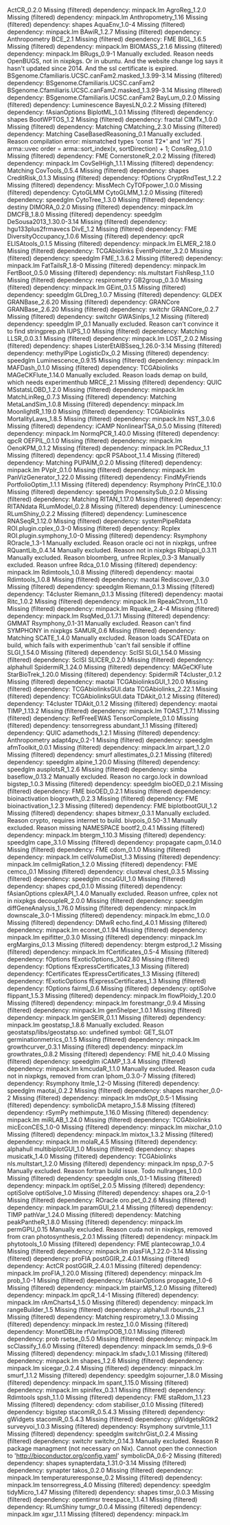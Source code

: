 ActCR_0.2.0	Missing (filtered) dependency: minpack.lm
AgroReg_1.2.0	Missing (filtered) dependency: minpack.lm
Anthropometry_1.16	Missing (filtered) dependency: shapes
AquaEnv_1.0-4	Missing (filtered) dependency: minpack.lm
BAwiR_1.2.7	Missing (filtered) dependency: Anthropometry
BCE_2.1	Missing (filtered) dependency: FME
BIGL_1.6.5	Missing (filtered) dependency: minpack.lm
BIOMASS_2.1.6	Missing (filtered) dependency: minpack.lm
BRugs_0.9-1	Manually excluded. Reason needs OpenBUGS, not in nixpkgs. Or in ubuntu. And the website change log says it hasn't updated since 2014. And the ssl certificate is expired.
BSgenome.Cfamiliaris.UCSC.canFam2.masked_1.3.99-3.14	Missing (filtered) dependency: BSgenome.Cfamiliaris.UCSC.canFam2
BSgenome.Cfamiliaris.UCSC.canFam2.masked_1.3.99-3.14	Missing (filtered) dependency: BSgenome.Cfamiliaris.UCSC.canFam2
BayLum_0.2.0	Missing (filtered) dependency: Luminescence
BayesLN_0.2.2	Missing (filtered) dependency: fAsianOptions
BiplotML_1.0.1	Missing (filtered) dependency: shapes
BootWPTOS_1.2	Missing (filtered) dependency: fractal
CIMTx_1.0.0	Missing (filtered) dependency: Matching
CMatching_2.3.0	Missing (filtered) dependency: Matching
CaseBasedReasoning_0.1	Manually excluded. Reason compilation error: mismatched types 'const T2*' and 'int' 75 |   arma::uvec order = arma::sort_index(x, sortDirection) + 1;
ConsReg_0.1.0	Missing (filtered) dependency: FME
CornerstoneR_2.0.2	Missing (filtered) dependency: minpack.lm
CovSelHigh_1.1.1	Missing (filtered) dependency: Matching
CovTools_0.5.4	Missing (filtered) dependency: shapes
CreditRisk_0.1.3	Missing (filtered) dependency: fOptions
CryptRndTest_1.2.2	Missing (filtered) dependency: MissMech
CyTOFpower_1.0.0	Missing (filtered) dependency: CytoGLMM
CytoGLMM_1.2.0	Missing (filtered) dependency: speedglm
CytoTree_1.3.0	Missing (filtered) dependency: destiny
DIMORA_0.2.0	Missing (filtered) dependency: minpack.lm
DMCFB_1.8.0	Missing (filtered) dependency: speedglm
DeSousa2013_1.30.0-3.14	Missing (filtered) dependency: hgu133plus2frmavecs
DivE_1.2	Missing (filtered) dependency: FME
DiversityOccupancy_1.0.6	Missing (filtered) dependency: qpcR
ELISAtools_0.1.5	Missing (filtered) dependency: minpack.lm
ELMER_2.18.0	Missing (filtered) dependency: TCGAbiolinks
EventPointer_3.2.0	Missing (filtered) dependency: speedglm
FME_1.3.6.2	Missing (filtered) dependency: minpack.lm
FatTailsR_1.8-0	Missing (filtered) dependency: minpack.lm
FertBoot_0.5.0	Missing (filtered) dependency: nls.multstart
FishResp_1.1.0	Missing (filtered) dependency: respirometry
GB2group_0.3.0	Missing (filtered) dependency: minpack.lm
GEint_0.1.5	Missing (filtered) dependency: speedglm
GLDreg_1.0.7	Missing (filtered) dependency: GLDEX
GRANBase_2.6.20	Missing (filtered) dependency: GRANCore
GRANBase_2.6.20	Missing (filtered) dependency: switchr
GRANCore_0.2.7	Missing (filtered) dependency: switchr
GWASinlps_1.2	Missing (filtered) dependency: speedglm
IP_0.1	Manually excluded. Reason can't convince it to find stringprep.ph
IUPS_1.0	Missing (filtered) dependency: Matching
LLSR_0.0.3.1	Missing (filtered) dependency: minpack.lm
LOST_2.0.2	Missing (filtered) dependency: shapes
ListerEtAlBSseq_1.26.0-3.14	Missing (filtered) dependency: methylPipe
LogisticDx_0.2	Missing (filtered) dependency: speedglm
Luminescence_0.9.15	Missing (filtered) dependency: minpack.lm
MAFDash_0.1.0	Missing (filtered) dependency: TCGAbiolinks
MAGeCKFlute_1.14.0	Manually excluded. Reason loads demap on build, which needs experimenthub
MRCE_2.1	Missing (filtered) dependency: QUIC
MSstatsLOBD_1.2.0	Missing (filtered) dependency: minpack.lm
MatchLinReg_0.7.3	Missing (filtered) dependency: Matching
MetaLandSim_1.0.8	Missing (filtered) dependency: minpack.lm
MoonlightR_1.19.0	Missing (filtered) dependency: TCGAbiolinks
MortalityLaws_1.8.5	Missing (filtered) dependency: minpack.lm
NST_3.0.6	Missing (filtered) dependency: iCAMP
NonlinearTSA_0.5.0	Missing (filtered) dependency: minpack.lm
NormqPCR_1.40.0	Missing (filtered) dependency: qpcR
OEFPIL_0.1.0	Missing (filtered) dependency: minpack.lm
OenoKPM_0.1.2	Missing (filtered) dependency: minpack.lm
PCRedux_1.1	Missing (filtered) dependency: qpcR
PSAboot_1.1.4	Missing (filtered) dependency: Matching
PUPAIM_0.2.0	Missing (filtered) dependency: minpack.lm
PVplr_0.1.0	Missing (filtered) dependency: minpack.lm
PanVizGenerator_1.22.0	Missing (filtered) dependency: FindMyFriends
PortfolioOptim_1.1.1	Missing (filtered) dependency: Rsymphony
PrInCE_1.10.0	Missing (filtered) dependency: speedglm
PropensitySub_0.2.0	Missing (filtered) dependency: Matching
RITAN_1.17.0	Missing (filtered) dependency: RITANdata
RLumModel_0.2.8	Missing (filtered) dependency: Luminescence
RLumShiny_0.2.2	Missing (filtered) dependency: Luminescence
RNASeqR_1.12.0	Missing (filtered) dependency: systemPipeRdata
ROI.plugin.cplex_0.3-0	Missing (filtered) dependency: Rcplex
ROI.plugin.symphony_1.0-0	Missing (filtered) dependency: Rsymphony
ROracle_1.3-1	Manually excluded. Reason oracle oci not in nixpkgs, unfree
RQuantLib_0.4.14	Manually excluded. Reason not in nixpkgs
Rblpapi_0.3.11	Manually excluded. Reason bloomberg, unfree
Rcplex_0.3-3	Manually excluded. Reason unfree
Rdca_0.1.0	Missing (filtered) dependency: minpack.lm
Rdimtools_1.0.8	Missing (filtered) dependency: maotai
Rdimtools_1.0.8	Missing (filtered) dependency: maotai
Rediscover_0.3.0	Missing (filtered) dependency: speedglm
Riemann_0.1.3	Missing (filtered) dependency: T4cluster
Riemann_0.1.3	Missing (filtered) dependency: maotai
Ritc_1.0.2	Missing (filtered) dependency: minpack.lm
RpeakChrom_1.1.0	Missing (filtered) dependency: minpack.lm
Rquake_2.4-4	Missing (filtered) dependency: minpack.lm
RsqMed_0.1.7.1	Missing (filtered) dependency: GMMAT
Rsymphony_0.1-31	Manually excluded. Reason can't find SYMPHONY in nixpkgs
SAMUR_0.6	Missing (filtered) dependency: Matching
SCATE_1.4.0	Manually excluded. Reason loads SCATEData on build, which fails with experimenthub 'can't fail sensible if offline
SLGI_1.54.0	Missing (filtered) dependency: ScISI
SLGI_1.54.0	Missing (filtered) dependency: ScISI
SLICER_0.2.0	Missing (filtered) dependency: alphahull
SpidermiR_1.24.0	Missing (filtered) dependency: MAGeCKFlute
StarBioTrek_1.20.0	Missing (filtered) dependency: SpidermiR
T4cluster_0.1.2	Missing (filtered) dependency: maotai
TCGAbiolinksGUI_1.20.0	Missing (filtered) dependency: TCGAbiolinksGUI.data
TCGAbiolinks_2.22.1	Missing (filtered) dependency: TCGAbiolinksGUI.data
TDAkit_0.1.2	Missing (filtered) dependency: T4cluster
TDAkit_0.1.2	Missing (filtered) dependency: maotai
TIMP_1.13.2	Missing (filtered) dependency: minpack.lm
TOAST_1.7.1	Missing (filtered) dependency: RefFreeEWAS
TensorComplete_0.1.0	Missing (filtered) dependency: tensorregress
abundant_1.1	Missing (filtered) dependency: QUIC
adamethods_1.2.1	Missing (filtered) dependency: Anthropometry
adapt4pv_0.2-1	Missing (filtered) dependency: speedglm
afmToolkit_0.0.1	Missing (filtered) dependency: minpack.lm
airpart_1.2.0	Missing (filtered) dependency: smurf
allestimates_0.2.1	Missing (filtered) dependency: speedglm
alpine_1.20.0	Missing (filtered) dependency: speedglm
ausplotsR_1.2.6	Missing (filtered) dependency: simba
baseflow_0.13.2	Manually excluded. Reason no cargo.lock in download
bigstep_1.0.3	Missing (filtered) dependency: speedglm
bioOED_0.2.1	Missing (filtered) dependency: FME
bioOED_0.2.1	Missing (filtered) dependency: bioinactivation
biogrowth_0.2.3	Missing (filtered) dependency: FME
bioinactivation_1.2.3	Missing (filtered) dependency: FME
biplotbootGUI_1.2	Missing (filtered) dependency: shapes
bitmexr_0.3.1	Manually excluded. Reason crypto, requires internet to build. 
bivpois_0.50-3.1	Manually excluded. Reason missing NAMESPACE
bootf2_0.4.1	Missing (filtered) dependency: minpack.lm
btergm_1.10.3	Missing (filtered) dependency: speedglm
cape_3.1.0	Missing (filtered) dependency: propagate
capm_0.14.0	Missing (filtered) dependency: FME
cdom_0.1.0	Missing (filtered) dependency: minpack.lm
cellVolumeDist_1.3	Missing (filtered) dependency: minpack.lm
cellmigRation_1.2.0	Missing (filtered) dependency: FME
cemco_0.1	Missing (filtered) dependency: clusteval
chest_0.3.5	Missing (filtered) dependency: speedglm
cncaGUI_1.0	Missing (filtered) dependency: shapes
cpd_0.1.0	Missing (filtered) dependency: fAsianOptions
cplexAPI_1.4.0	Manually excluded. Reason unfree, cplex not in nixpkgs
decoupleR_2.0.0	Missing (filtered) dependency: speedglm
diffGeneAnalysis_1.76.0	Missing (filtered) dependency: minpack.lm
downscale_3.0-1	Missing (filtered) dependency: minpack.lm
ebmc_1.0.0	Missing (filtered) dependency: DMwR
echo.find_4.0.1	Missing (filtered) dependency: minpack.lm
econet_0.1.94	Missing (filtered) dependency: minpack.lm
epifitter_0.3.0	Missing (filtered) dependency: minpack.lm
ergMargins_0.1.3	Missing (filtered) dependency: btergm
estprod_1.2	Missing (filtered) dependency: minpack.lm
fCertificates_0.5-4	Missing (filtered) dependency: fOptions
fExoticOptions_3042.80	Missing (filtered) dependency: fOptions
fExpressCertificates_1.3	Missing (filtered) dependency: fCertificates
fExpressCertificates_1.3	Missing (filtered) dependency: fExoticOptions
fExpressCertificates_1.3	Missing (filtered) dependency: fOptions
fairml_0.6	Missing (filtered) dependency: optiSolve
flippant_1.5.3	Missing (filtered) dependency: minpack.lm
flowPloidy_1.20.0	Missing (filtered) dependency: minpack.lm
forestmangr_0.9.4	Missing (filtered) dependency: minpack.lm
gen5helper_1.0.1	Missing (filtered) dependency: minpack.lm
genSEIR_0.1.1	Missing (filtered) dependency: minpack.lm
geostatsp_1.8.6	Manually excluded. Reason geostatsp/libs/geostatsp.so: undefined symbol: GET_SLOT
germinationmetrics_0.1.5	Missing (filtered) dependency: minpack.lm
growthcurver_0.3.1	Missing (filtered) dependency: minpack.lm
growthrates_0.8.2	Missing (filtered) dependency: FME
hit_0.4.0	Missing (filtered) dependency: speedglm
iCAMP_1.3.4	Missing (filtered) dependency: minpack.lm
kmcudaR_1.1.0	Manually excluded. Reason cuda not in nixpkgs, removed from cran
lphom_0.3.0-7	Missing (filtered) dependency: Rsymphony
ltmle_1.2-0	Missing (filtered) dependency: speedglm
maotai_0.2.2	Missing (filtered) dependency: shapes
marcher_0.0-2	Missing (filtered) dependency: minpack.lm
mdsOpt_0.5-1	Missing (filtered) dependency: symbolicDA
metapro_1.5.8	Missing (filtered) dependency: rSymPy
methimpute_1.16.0	Missing (filtered) dependency: minpack.lm
miRLAB_1.24.0	Missing (filtered) dependency: TCGAbiolinks
micEconCES_1.0-0	Missing (filtered) dependency: minpack.lm
mixchar_0.1.0	Missing (filtered) dependency: minpack.lm
mixtox_1.3.2	Missing (filtered) dependency: minpack.lm
molaR_4.5	Missing (filtered) dependency: alphahull
multibiplotGUI_1.0	Missing (filtered) dependency: shapes
musicatk_1.4.0	Missing (filtered) dependency: TCGAbiolinks
nls.multstart_1.2.0	Missing (filtered) dependency: minpack.lm
npsp_0.7-5	Manually excluded. Reason fortran build issue. Todo
nullranges_1.0.0	Missing (filtered) dependency: speedglm
onls_0.1-1	Missing (filtered) dependency: minpack.lm
optiSel_2.0.5	Missing (filtered) dependency: optiSolve
optiSolve_1.0	Missing (filtered) dependency: shapes
ora_2.0-1	Missing (filtered) dependency: ROracle
oro.pet_0.2.6	Missing (filtered) dependency: minpack.lm
paramGUI_2.1.4	Missing (filtered) dependency: TIMP
pathVar_1.24.0	Missing (filtered) dependency: Matching
peakPantheR_1.8.0	Missing (filtered) dependency: minpack.lm
permGPU_0.15	Manually excluded. Reason cuda not in nixpkgs, removed from cran
photosynthesis_2.0.1	Missing (filtered) dependency: minpack.lm
phytotools_1.0	Missing (filtered) dependency: FME
plantecowrap_1.0.4	Missing (filtered) dependency: minpack.lm
plasFIA_1.22.0-3.14	Missing (filtered) dependency: proFIA
postGGIR_2.4.0.1	Missing (filtered) dependency: ActCR
postGGIR_2.4.0.1	Missing (filtered) dependency: minpack.lm
proFIA_1.20.0	Missing (filtered) dependency: minpack.lm
prob_1.0-1	Missing (filtered) dependency: fAsianOptions
propagate_1.0-6	Missing (filtered) dependency: minpack.lm
ptairMS_1.2.0	Missing (filtered) dependency: minpack.lm
qpcR_1.4-1	Missing (filtered) dependency: minpack.lm
rAmCharts4_1.5.0	Missing (filtered) dependency: minpack.lm
rangeBuilder_1.5	Missing (filtered) dependency: alphahull
rbounds_2.1	Missing (filtered) dependency: Matching
respirometry_1.3.0	Missing (filtered) dependency: minpack.lm
restez_1.0.0	Missing (filtered) dependency: MonetDBLite
rfVarImpOOB_1.0.1	Missing (filtered) dependency: prob
rsetse_0.5.0	Missing (filtered) dependency: minpack.lm
scClassify_1.6.0	Missing (filtered) dependency: minpack.lm
semds_0.9-6	Missing (filtered) dependency: minpack.lm
sfadv_1.0.1	Missing (filtered) dependency: minpack.lm
shapes_1.2.6	Missing (filtered) dependency: minpack.lm
sicegar_0.2.4	Missing (filtered) dependency: minpack.lm
smurf_1.1.2	Missing (filtered) dependency: speedglm
sojourner_1.8.0	Missing (filtered) dependency: minpack.lm
spant_1.15.0	Missing (filtered) dependency: minpack.lm
spinifex_0.3.1	Missing (filtered) dependency: Rdimtools
spsh_1.1.0	Missing (filtered) dependency: FME
staRdom_1.1.23	Missing (filtered) dependency: cdom
stabiliser_0.1.0	Missing (filtered) dependency: bigstep
stacomiR_0.5.4.3	Missing (filtered) dependency: gWidgets
stacomiR_0.5.4.3	Missing (filtered) dependency: gWidgetsRGtk2
surveyvoi_1.0.3	Missing (filtered) dependency: Rsymphony
survtmle_1.1.1	Missing (filtered) dependency: speedglm
switchrGist_0.2.4	Missing (filtered) dependency: switchr
switchr_0.14.3	Manually excluded. Reason R package managment (not necessary on Nix). Cannot open the connection to 'http://bioconductor.org/config.yaml'
symbolicDA_0.6-2	Missing (filtered) dependency: shapes
synapterdata_1.31.0-3.14	Missing (filtered) dependency: synapter
takos_0.2.0	Missing (filtered) dependency: minpack.lm
temperatureresponse_0.2	Missing (filtered) dependency: minpack.lm
tensorregress_4.0	Missing (filtered) dependency: speedglm
tidyMicro_1.47	Missing (filtered) dependency: shapes
timsr_0.0.3	Missing (filtered) dependency: opentimsr
treespace_1.1.4.1	Missing (filtered) dependency: RLumShiny
tumgr_0.0.4	Missing (filtered) dependency: minpack.lm
xgxr_1.1.1	Missing (filtered) dependency: minpack.lm